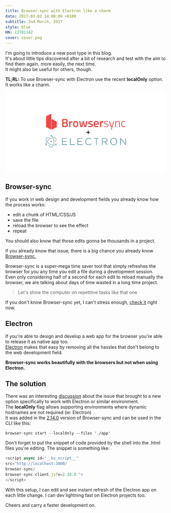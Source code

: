 ```yaml
---
title: Browser-sync with Electron like a charm
date: 2017-03-02 14:00:00 +0100
subtitle: 2nd March, 2017
style: blue
HN: 13781142
cover: cover.png
---
```


I'm going to introduce a new post type in this blog.  
It's about little tips discovered after a bit of research and test with the aim to find them again, more easily, the next time.  
It might also be useful for others, though.

**TL;RL:** To use Browser-sync with Electron use the recent **localOnly** option. It works like a charm.

![](../assets/posts/browser-sync-with-electron/cover.png)

## Browser-sync

If you work in web design and development fields you already know how the process works:

- edit a chunk of HTML/CSS/JS
- save the file
- reload the browser to see the effect
- repeat

You should also know that those edits gonna be thousands in a project.  

If you already know that issue, there is a big chance you already know [Browser-sync.](https://browsersync.io)

Browser-sync is a super-mega time saver tool that simply refreshes the browser for you any time you edit a file during a development session.   
Even only considering half of a second for each edit to reload manually the browser, we are talking about days of time wasted in a long time project.

> Let's shine the computer on repetitive tasks like that one

If you don't know Browser-sync yet, I can't stress enough, [check it](https://browsersync.io/) right now.

## Electron

If you're able to design and develop a web app for the browser you're able to release it as native app too.  
[Electron](https://electron.atom.io/) makes that easy by removing all the hassles that don't belong to the web development field.

**Browser-sync works beautifully with the browsers but not when using Electron.**

## The solution

There was an interesting [discussion](https://github.com/BrowserSync/browser-sync/issues/1128) about the issue that brought to a new option specifically to work with Electron or similar environment.  
The **localOnly** flag allows supporting environments where dynamic hostnames are not required (ie: Electron)  
It was added in the [2.14.0](https://github.com/BrowserSync/browser-sync/releases/tag/v2.14.0) version of Browser-sync and can be used in the CLI like this:

```shell
browser-sync start --localOnly --files './app'
```

Don't forget to put the snippet of code provided by the shell into the .html files you're editing. The snippet is something like:

```javascript
<script async id="__bs_script__" 
src="http://localhost:3000/
browser-sync/
browser-sync-client.js?v=2.18.8 ">
</script>
```

With this setup, I can edit and see instant refresh of the Electron app on each little change. I can dev lightning fast on Electron projects too.

Cheers and carry a faster development on.